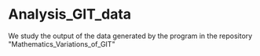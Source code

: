 # Analysis_GIT_data

We study the output of the data generated by the program in the repository "Mathematics_Variations_of_GIT" 
